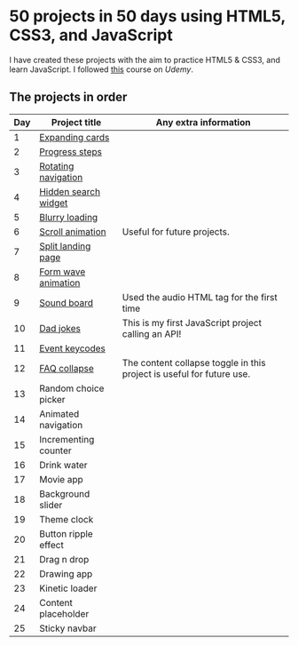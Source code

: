
# 50 projects in 50 days using HTML5, CSS3, and JavaScript
I have created these projects with the aim to practice HTML5 & CSS3, and learn JavaScript. I followed [this](https://www.udemy.com/course/50-projects-50-days/) course on _Udemy_.

## The projects in order

|Day|Project title|Any extra information|
|---|-------------|---------------------|
|1|[Expanding cards](https://github.com/SarahDuncan/50-projects-50-days-js/tree/main/Expanding%20cards%20(day%201))|
|2|[Progress steps](https://github.com/SarahDuncan/50-projects-50-days-js/tree/main/Progress%20steps%20(day%202))|
|3|[Rotating navigation](https://github.com/SarahDuncan/50-projects-50-days-js/tree/main/Rotating%20navigation%20(day%203))|
|4|[Hidden search widget](https://github.com/SarahDuncan/50-projects-50-days-js/tree/main/Hidden%20search%20widget%20(day%204))|
|5|[Blurry loading](https://github.com/SarahDuncan/50-projects-50-days-js/tree/main/Blurry%20loading%20(day%205))|
|6|[Scroll animation](https://github.com/SarahDuncan/50-projects-50-days-js/tree/main/Scroll%20animation%20(day%206))|Useful for future projects.|
|7|[Split landing page](https://github.com/SarahDuncan/50-projects-50-days-js/tree/main/Split%20landing%20page%20(day%207))|
|8|[Form wave animation](https://github.com/SarahDuncan/50-projects-50-days-js/tree/main/Form%20wave%20(day%208))|
|9|[Sound board](https://github.com/SarahDuncan/50-projects-50-days-js/tree/main/Sound%20board%20(day%209))|Used the audio HTML tag for the first time|
|10|[Dad jokes](https://github.com/SarahDuncan/50-projects-50-days-js/tree/main/Dad%20jokes%20(day%2010))|This is my first JavaScript project calling an API!|
|11|[Event keycodes](https://github.com/SarahDuncan/50-projects-50-days-js/tree/main/Event%20keycodes%20(day%2011))|
|12|[FAQ collapse](https://github.com/SarahDuncan/50-projects-50-days-js/tree/main/FAQs%20with%20content%20collapse%20(day%2012))|The content collapse toggle in this project is useful for future use.|
|13|Random choice picker|
|14|Animated navigation|
|15|Incrementing counter|
|16|Drink water|
|17|Movie app|
|18|Background slider|
|19|Theme clock|
|20|Button ripple effect|
|21|Drag n drop|
|22|Drawing app|
|23|Kinetic loader|
|24|Content placeholder|
|25|Sticky navbar|
